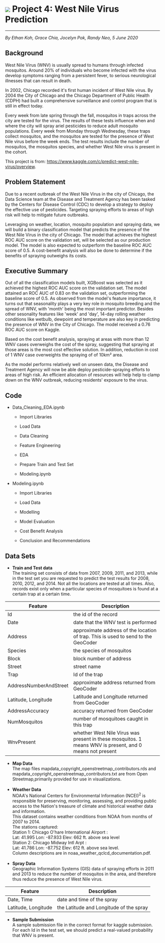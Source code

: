 # ![](https://ga-dash.s3.amazonaws.com/production/assets/logo-9f88ae6c9c3871690e33280fcf557f33.png) Project 4: West Nile Virus Prediction
   ---
  *By Ethan Koh,
      Grace Chia,
      Jocelyn Pok,
      Randy Neo,                    5 June 2020*
      
## Background
West Nile Virus (WNV) is usually spread to humans through infected mosquitos. Around 20% of individuals who become infected with the virus develop symptoms ranging from a persistent fever, to serious neurological illnesses that can result in death.

In 2002, Chicago recorded it's first human incident of West Nile virus. By 2004 the City of Chicago and the Chicago Department of Public Health (CDPH) had built a comprehensive surveillance and control program that is still in effect today.

Every week from late spring through the fall, mosquitos in traps across the city are tested for the virus. The results of these tests influence when and where the city will spray ariel pesticides to reduce adult mosquito populations. Every week from Monday through Wednesday, these traps collect mosquitos, and the mosquitos are tested for the presence of West Nile virus before the week ends. The test results include the number of mosquitos, the mosquitos species, and whether West Nile virus is present in the cohort.

This project is from: https://www.kaggle.com/c/predict-west-nile-virus/overview.

## Problem Statement
Due to a recent outbreak of the West Nile Virus in the city of Chicago, the Data Science team at the Disease and Treatment Agency has been tasked by the Centers for Disease Control (CDC) to develop a strategy to deploy the effective use of pesticides. Targeting spraying efforts to areas of high risk will help to mitigate future outbreaks.

Leveraging on weather, location, mosquito population and spraying data, we will build a binary classification model that predicts the presence of the West Nile Virus in the city of Chicago. The model that achieves the highest ROC AUC score on the validation set, will be selected as our production model. The model is also expected to outperform the baseline ROC AUC score of 0.5. A cost-benefit analysis will also be done to determine if the benefits of spraying outweighs its costs.

## Executive Summary
Out of all the classification models built, XGBoost was selected as it achieved the highest ROC AUC score on the validation set. The model attained an ROC AUC of 0.83 on the validation set, outperforming the baseline score of 0.5. As observed from the model's feature importance, it turns out that seasonality plays a very key role in mosquito breeding and the spread of WNV, with 'month' being the most important predictor. Besides other sesonality features like 'week' and 'day', 14-day rolling weather conditions like wetbulb, dewpoint and temperature are also key in predicting the presence of WNV in the City of Chicago. The model received a 0.76 ROC AUC score on Kaggle.

Based on the cost benefit analysis, spraying at areas with more than 12 WNV cases overweighs the cost of the spray, suggesting that spraying at those areas is the most cost effective solution. In addition, reduction in cost of 1 WNV case overweights the spraying of of 10km² area.

As the model performs relatively well on unseen data, the Disease and Treatment Agency will now be able deploy pesticide-spraying efforts to areas of high risk. An efficient allocation of resources will help help to clamp down on the WNV outbreak, reducing residents' exposure to the virus.

## Code 
- Data_Cleaning_EDA.ipynb<ul>
- Import Libraries
- Load Data
- Data Cleaning
- Feature Engineering
- EDA
- Prepare Train and Test Set
- Modeling.ipynb</ul>

- Modeling.ipynb<ul>
- Import Libraries
- Load Data
- Modelling
- Model Evaluation
- Cost Benefit Analysis
- Conclusion and Recommendations</ul>

## Data Sets
- **Train and Test data**<br/>
The training set consists of data from 2007, 2009, 2011, and 2013, while in the test set you are requested to predict the test results for 2008, 2010, 2012, and 2014. Not all the locations are tested at all times. Also, records exist only when a particular species of mosquitoes is found at a certain trap at a certain time.

|Feature|Description|
|---|---|
|Id| the id of the record|
|Date| date that the WNV test is performed|
|Address| approximate address of the location of trap. This is used to send to the GeoCoder |
|Species| the species of mosquitos|
|Block| block number of address|
|Street| street name|
|Trap| Id of the trap|
|AddressNumberAndStreet|approximate address returned from GeoCoder|
|Latitude, Longitude| Latitude and Longitude returned from GeoCoder|
|AddressAccuracy| accuracy returned from GeoCoder|
|NumMosquitos| number of mosquitoes caught in this trap|
|WnvPresent|whether West Nile Virus was present in these mosquitos. 1 means WNV is present, and 0 means not present|

- **Map Data**<br/>
The map files mapdata_copyright_openstreetmap_contributors.rds and mapdata_copyright_openstreetmap_contributors.txt are from Open Streetmap,primarily provided for use in visualizations.
<br/><br/>
- **Weather Data** <br/>
NOAA's National Centers for Environmental Information (NCEI)<sup>2</sup> is responsible for preserving, monitoring, assessing, and providing public access to the Nation's treasure of climate and historical weather data and information.<br/>
This dataset contains weather conditions from NOAA from months of 2007 to 2014. <br/>
The stations captured:<br/>
Station 1: Chicago O'hare International Airport :<br/>Lat: 41.995 Lon: -87.933 Elev: 662 ft. above sea level <br/>
Station 2: Chicago Midway Intl Arpt :<br/>Lat: 41.786 Lon: -87.752 Elev: 612 ft. above sea level.<br/>
Column descriptions are in noaa_weather_qclcd_documentation.pdf. 
<br/><br/>
- **Spray Data**<br/>
Geographic Information Systems (GIS) data of spraying efforts in 2011 and 2013 to reduce the number of mosquitos in the area, and therefore thus reduce the presence of West Nile virus. 

|Feature|Description|
|---|---|
|Date, Time|date and time of the spray|
|Latitude, Longitude| the Latitude and Longitude of the spray|

- **Sample Submission**<br/>
A sample submission file in the correct format for kaggle submission. For each Id in the test set, we should predict a real-valued probability that WNV is present. 

